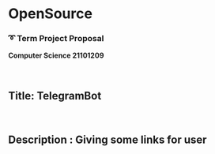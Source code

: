 # OpenSource

### ➰ Term Project Proposal

**Computer Science  21101209**
  
  <br>
  
 ## Title: TelegramBot
<br>

 ## Description : Giving some links for user

